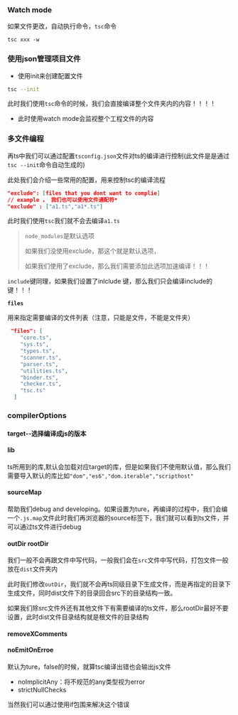 ### Watch mode

如果文件更改，自动执行命令，`tsc`命令

```shell
tsc xxx -w
```

### 使用json管理项目文件

- 使用init来创建配置文件

```sh
tsc --init
```

此时我们使用`tsc`命令的时候，我们会直接编译整个文件夹内的内容！！！！

- 此时使用watch mode会监视整个工程文件的内容

### 多文件编程

再ts中我们可以通过配置`tsconfig.json`文件对ts的编译进行控制(此文件是是通过`tsc --init`命令自动生成的)

此处我们会介绍一些常用的配置，用来控制tsc的编译流程

```json
"exclude": [files that you dont want to complie]
// example ， 我们也可以使用文件通配符*
"exclude" : ["a1.ts","a1*.ts"]
```

此时我们使用`tsc`我们就不会去编译`a1.ts`

> `node_modules`是默认选项
>
> 如果我们没使用exclude，那这个就是默认选项，
>
> 如果我们使用了exclude，那么我们需要添加此选项加速编译！！！

`include`键同理，如果我们设置了inlclude 键，那么我们只会编译include的键！！！

**`files`**

用来指定需要编译的文件列表（注意，只能是文件，不能是文件夹）

```json
 "files": [
    "core.ts",
    "sys.ts",
    "types.ts",
    "scanner.ts",
    "parser.ts",
    "utilities.ts",
    "binder.ts",
    "checker.ts",
    "tsc.ts"
  ]
```

### compilerOptions

#### target--选择编译成js的版本

#### lib

ts所用到的库,默认会加载对应target的库，但是如果我们不使用默认值，那么我们需要导入默认的库比如`"dom","es6","dom.iterable","scripthost"`

#### sourceMap

帮助我们debug and developing。如果设置为ture，再编译的过程中，我们会编一个`.js.map`文件此时我们再浏览器的source标签下，我们就可以看到ts文件，并可以通过ts文件进行debug

#### outDir rootDir

我们一般不会再跟文件中写代码，一般我们会在`src`文件中写代码，打包文件一般放在`dist`文件夹内

此时我们修改`outDir`，我们就不会再ts同级目录下生成文件，而是再指定的目录下生成文件，同时dist文件下的目录回合src下的目录结构一致。

如果我们除src文件外还有其他文件下有需要编译的ts文件，那么rootDir最好不要设置，此时dist文件目录结构就是根文件的目录结构

#### removeXComments

#### noEmitOnErroe

默认为ture，false的时候，就算tsc编译出错也会输出js文件

- noImplicitAny：将不规范的any类型视为error
- strictNullChecks

当然我们可以通过使用if包围来解决这个错误









